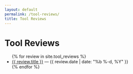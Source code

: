 ```yaml
---
layout: default
permalink: /tool-reviews/
title: Tool Reviews
---
```


# Tool Reviews

<ul>
  {% for review in site.tool_reviews %}
    <li>
      <a href="{{ review.url }}">{{ review.title }}</a> — {{ review.date | date: "%b %-d, %Y" }}
    </li>
  {% endfor %}
</ul>